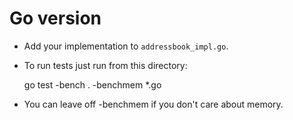# Go version

* Add your implementation to `addressbook_impl.go`.

* To run tests just run from this directory:

    go test -bench . -benchmem *.go

* You can leave off -benchmem if you don't care about memory.
